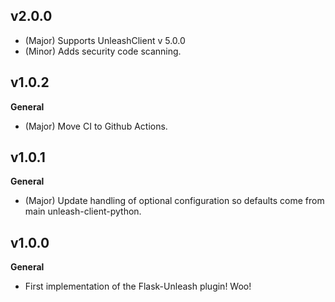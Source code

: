 ## v2.0.0
* (Major) Supports UnleashClient v 5.0.0
* (Minor) Adds security code scanning.

## v1.0.2

**General**

* (Major) Move CI to Github Actions.

## v1.0.1

**General**

* (Major) Update handling of optional configuration so defaults come from main unleash-client-python.

## v1.0.0

**General**

* First implementation of the Flask-Unleash plugin!  Woo!